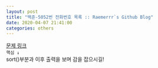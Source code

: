 ```yaml
---  
layout: post  
title: "백준-5052번 전화번호 목록 :: Raemerrr`s Github Blog"  
date: 2020-04-07 21:41:00  
categories: others  
---  
```

<a href="https://www.acmicpc.net/problem/5052" target="_blank">문제 링크</a>  
`핵심 ↓`  
sort()부분과 이후 출력을 보며 감을 잡으시길!  

<script src="https://gist.github.com/Raemerrr/2af16ab512369c3b421475b2fdce8b80.js"></script>